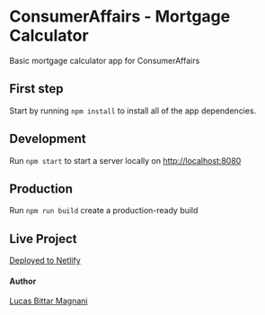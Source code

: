 # ConsumerAffairs - Mortgage Calculator
Basic mortgage calculator app for ConsumerAffairs

## First step
Start by running ``` npm install ``` to install all of the app dependencies.

## Development
Run ``` npm start ``` to start a server locally on [http://localhost:8080](http://localhost:8080)

## Production
Run ``` npm run build ``` create a production-ready build

## Live Project
[Deployed to Netlify](https://friendly-tesla-63ffdd.netlify.com)

#### Author
[Lucas Bittar Magnani](https://lucasbittar.rocks)

